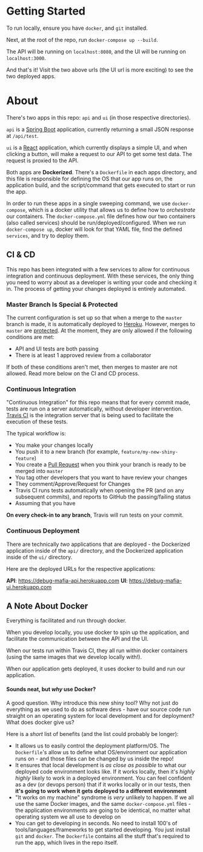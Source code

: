 # Getting Started

To run locally, ensure you have `docker`, and `git` installed.

Next, at the root of the repo, run `docker-compose up --build`.

The API will be running on `localhost:8080`, and the UI will be running on `localhost:3000`.

And that's it! Visit the two above urls (the UI url is more exciting) to see the two deployed apps.

# About

There's two apps in this repo: `api` and `ui` (in those respective directories). 

`api` is a [Spring Boot](http://spring.io/projects/spring-boot) application, currently returning a small JSON response at `/api/test`.

`ui` is a [React](https://reactjs.org/) application, which currently displays a simple UI, and when clicking a button, will make a request to our API to get some test data. The request is proxied to the API.

Both apps are **Dockerized**. There's a `Dockerfile` in each apps directory, and this file is responsible for defining the OS that our app runs on, the application build, and the script/command that gets executed to start or run the app.

In order to run these apps in a single sweeping command, we use `docker-compose`, which is a docker utility that allows us to define how to _orchestrate_ our containers. The `docker-compose.yml` file defines how our two containers (also called services) should be run/deployed/configured. When we run `docker-compose up`, docker will look for that YAML file, find the defined `services`, and try to deploy them.

## CI & CD
This repo has been integrated with a few services to allow for continuous integration and continuous deployment. With these services, the only thing you need to worry about as a developer is writing your code and checking it in. The process of getting your changes deployed is entirely automated.

### Master Branch Is Special & Protected
The current configuration is set up so that when a merge to the `master` branch is made, it is automatically deployed to [Heroku](https://www.heroku.com/). However, merges to `master` are [protected](https://help.github.com/articles/about-protected-branches/). At the moment, they are only allowed if the following conditions are met:

- API and UI tests are both passing
- There is at least 1 approved review from a collaborator

If both of these conditions aren't met, then merges to master are not allowed. Read more below on the CI and CD process.

### Continuous Integration
"Continuous Integration" for this repo means that for every commit made, tests are run on a server automatically, without developer intervention. [Travis CI](https://travis-ci.org/) is the integration server that is being used to facilitate the execution of these tests.

The typical workflow is:

- You make your changes locally
- You push it to a new branch (for example, `feature/my-new-shiny-feature`)
- You create a [Pull Request](https://help.github.com/articles/about-pull-requests/) when you think your branch is ready to be merged into `master`
- You tag other developers that you want to have review your changes
- They comment/Approve/Request for Changes
- Travis CI runs tests automatically when opening the PR (and on any subsequent commits), and reports to GitHub the passing/failing status
- Assuming that you have

**On every check-in to any branch**, Travis will run tests on your commit.

### Continuous Deployment
There are technically _two_ applications that are deployed - the Dockerized application inside of the `api/` directory, and the Dockerized application inside of the `ui/` directory.

Here are the deployed URLs for the respective applications:

**API**: https://debug-mafia-api.herokuapp.com
**UI**: https://debug-mafia-ui.herokuapp.com

## A Note About Docker
Everything is facilitated and run through docker.

When you develop locally, you use docker to spin up the application, and facilitate the communication between the API and the UI.

When our tests run within Travis CI, they all run within docker containers (using the same images that we develop locally with!).

When our application gets deployed, it uses docker to build and run our application.

#### Sounds neat, but _why_ use Docker?
A good question. Why introduce this new shiny tool? Why not just do everything as we used to do as software devs - have our source code run straight on an operating system for local development and for deployment? What does docker give us?

Here is a _short_ list of benefits (and the list could probably be longer):

- It allows us to easily control the deployment platform/OS. The `Dockerfile`'s allow us to define what OS/environment our application runs on - and those files can be changed by us inside the repo!
- It ensures that local development is _as close as possible_ to what our deployed code environment looks like. If it works locally, then it's _highly highly_ likely to work in a deployed environment. You can feel confident as a dev (or devops person) that if it works locally or in our tests, then **it's going to work when it gets deployed to a different environment**
- "It works on my machine" syndrome is _very_ unlikely to happen. If we all use the same Docker images, and the same `docker-compose.yml` files - the application environments are going to be identical, no matter what operating system we all use to develop on
- You can get to developing in seconds. No need to install 100's of tools/languages/frameworks to get started developing. You just install `git` and `docker`. The `Dockerfile` contains all the stuff that's required to run the app, which lives in the repo itself.
